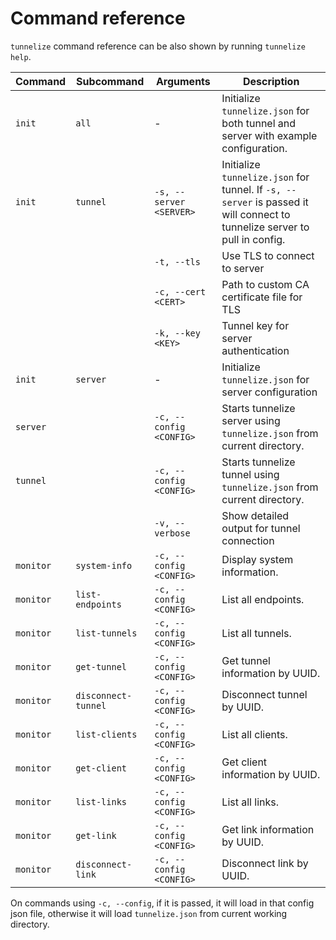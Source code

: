 # Command reference

`tunnelize` command reference can be also shown by running `tunnelize help`.

| Command   | Subcommand          | Arguments               | Description                                                                                                                |
| --------- | ------------------- | ----------------------- | -------------------------------------------------------------------------------------------------------------------------- |
| `init`    | `all`               | -                       | Initialize `tunnelize.json` for both tunnel and server with example configuration.                                         |
| `init`    | `tunnel`            | `-s, --server <SERVER>` | Initialize `tunnelize.json` for tunnel. If `-s, --server` is passed it will connect to tunnelize server to pull in config. |
|           |                     | `-t, --tls`             | Use TLS to connect to server                                                                                               |
|           |                     | `-c, --cert <CERT>`     | Path to custom CA certificate file for TLS                                                                                 |
|           |                     | `-k, --key <KEY>`       | Tunnel key for server authentication                                                                                       |
| `init`    | `server`            | -                       | Initialize `tunnelize.json` for server configuration                                                                       |
| `server`  |                     | `-c, --config <CONFIG>` | Starts tunnelize server using `tunnelize.json` from current directory.                                                     |
| `tunnel`  |                     | `-c, --config <CONFIG>` | Starts tunnelize tunnel using `tunnelize.json` from current directory.                                                     |
|           |                     | `-v, --verbose`         | Show detailed output for tunnel connection                                                                                 |
| `monitor` | `system-info`       | `-c, --config <CONFIG>` | Display system information.                                                                                                |
| `monitor` | `list-endpoints`    | `-c, --config <CONFIG>` | List all endpoints.                                                                                                        |
| `monitor` | `list-tunnels`      | `-c, --config <CONFIG>` | List all tunnels.                                                                                                          |
| `monitor` | `get-tunnel`        | `-c, --config <CONFIG>` | Get tunnel information by UUID.                                                                                            |
| `monitor` | `disconnect-tunnel` | `-c, --config <CONFIG>` | Disconnect tunnel by UUID.                                                                                                 |
| `monitor` | `list-clients`      | `-c, --config <CONFIG>` | List all clients.                                                                                                          |
| `monitor` | `get-client`        | `-c, --config <CONFIG>` | Get client information by UUID.                                                                                            |
| `monitor` | `list-links`        | `-c, --config <CONFIG>` | List all links.                                                                                                            |
| `monitor` | `get-link`          | `-c, --config <CONFIG>` | Get link information by UUID.                                                                                              |
| `monitor` | `disconnect-link`   | `-c, --config <CONFIG>` | Disconnect link by UUID.                                                                                                   |

On commands using `-c, --config`, if it is passed, it will load in that config json file, otherwise it will load `tunnelize.json` from current working directory.